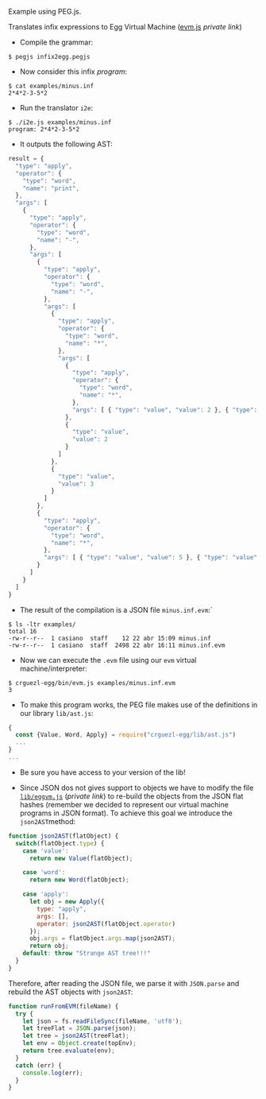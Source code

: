 Example using PEG.js. 

Translates infix expressions to Egg Virtual Machine ([evm.js](https://github.com/ULL-ESIT-PL-1718/egg/blob/private/bin/evm.js) *private link*)

* Compile the grammar:
```
$ pegjs infix2egg.pegjs
```
* Now consider this infix *program*:
```
$ cat examples/minus.inf
2*4*2-3-5*2
```
* Run the translator `i2e`:
```
$ ./i2e.js examples/minus.inf
program: 2*4*2-3-5*2
```
* It outputs the following AST:
```javascript
result = {
  "type": "apply",
  "operator": {
    "type": "word",
    "name": "print",
  },
  "args": [
    {
      "type": "apply",
      "operator": {
        "type": "word",
        "name": "-",
      },
      "args": [
        {
          "type": "apply",
          "operator": {
            "type": "word",
            "name": "-",
          },
          "args": [
            {
              "type": "apply",
              "operator": {
                "type": "word",
                "name": "*",
              },
              "args": [
                {
                  "type": "apply",
                  "operator": {
                    "type": "word",
                    "name": "*",
                  },
                  "args": [ { "type": "value", "value": 2 }, { "type": "value", "value": 4 } ]
                },
                {
                  "type": "value",
                  "value": 2
                }
              ]
            },
            {
              "type": "value",
              "value": 3
            }
          ]
        },
        {
          "type": "apply",
          "operator": {
            "type": "word",
            "name": "*",
          },
          "args": [ { "type": "value", "value": 5 }, { "type": "value", "value": 2 } ]
        }
      ]
    }
  ]
}
```
* The result of the compilation is a JSON file `minus.inf.evm`:`
```
$ ls -ltr examples/
total 16
-rw-r--r--  1 casiano  staff    12 22 abr 15:09 minus.inf
-rw-r--r--  1 casiano  staff  2498 22 abr 16:11 minus.inf.evm
```
* Now we can execute the `.evm` file using our `evm` virtual machine/interpreter:
```
$ crguezl-egg/bin/evm.js examples/minus.inf.evm 
3
```
* To make this program works, the PEG file makes use of the definitions in  our 
library `lib/ast.js`:

```javascript
{ 
  const {Value, Word, Apply} = require("crguezl-egg/lib/ast.js")
  ...
}
...
```

* Be sure you have access to your version of the lib!

* Since JSON dos not gives support to objects we have to modify the file [`lib/eggvm.js`](https://github.com/ULL-ESIT-PL-1718/egg/blob/private/lib/eggvm.js#L31-L65) (*private link*) 
to re-build the objects from the JSON flat hashes (remember we decided to represent 
our virtual machine programs in JSON format).
To achieve this goal we introduce 
the `json2AST`method:

```javascript
function json2AST(flatObject) {
  switch(flatObject.type) {
    case 'value':
      return new Value(flatObject);

    case 'word':
      return new Word(flatObject);

    case 'apply':
      let obj = new Apply({
        type: "apply", 
        args: [], 
        operator: json2AST(flatObject.operator)
      });
      obj.args = flatObject.args.map(json2AST);
      return obj;
    default: throw "Strange AST tree!!!"
  }
}
```

Therefore, after reading the JSON file, we parse it with `JSON.parse` and 
rebuild the AST objects with `json2AST`:

```javascript
function runFromEVM(fileName) {
  try {
    let json = fs.readFileSync(fileName, 'utf8');
    let treeFlat = JSON.parse(json);
    let tree = json2AST(treeFlat);
    let env = Object.create(topEnv);
    return tree.evaluate(env);
  }
  catch (err) {
    console.log(err);
  }
}
```
